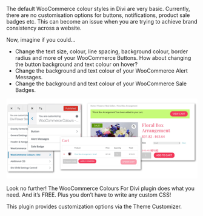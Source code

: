 The default WooCommerce colour styles in Divi are very basic. Currently, there are no customisation options for buttons, notifications, product sale badges etc. This can become an issue when you are trying to achieve brand consistency across a website.

Now, imagine if you could…

* Change the text size, colour, line spacing, background colour, border radius and more of your WooCommerce Buttons. How about changing the button background and text colour on hover?
* Change the background and text colour of your WooCommerce Alert Messages.
* Change the background and text colour of your WooCommerce Sale Badges.

![WooCommerce Colours For Divi](assets/screenshot-1.png "WooCommerce Colours For Divi")

Look no further! The WooCommerce Colours For Divi plugin does what you need. And it’s FREE. Plus you don’t have to write any custom CSS!

This plugin provides customization options via the Theme Customizer.

